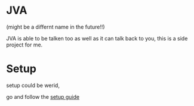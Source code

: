 # JVA

(might be a differnt name in the future!!)

JVA is able to be talken too as well as it can talk back to you, this is a side project for me.

# Setup

setup could be werid, 

go and follow the [setup guide](setup.md)